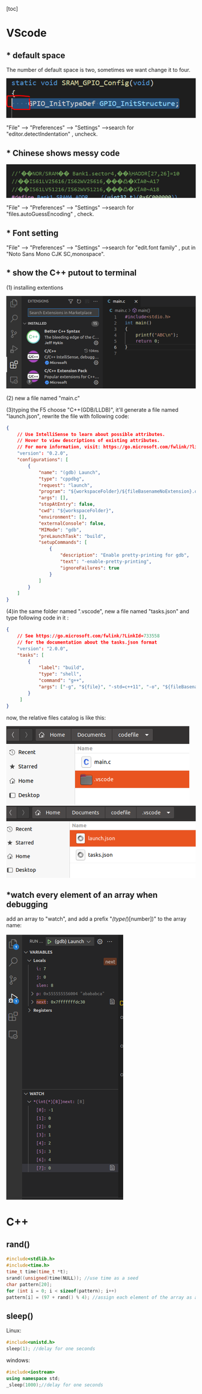 [toc]

<!-- toc -->

# VScode

## * default space 

The number of default space is two, sometimes we want change it to four.

![VScode_tab](./images/How_to_code/VScode_tab.PNG) 

 "File" --> "Preferences" --> "Settings" -->search for "editor.detectIndentation" , uncheck.

##  * Chinese shows messy code 

 <img src="./images/How_to_code/messy code.PNG" alt="messy code" style="zoom:80%;" />

 "File" --> "Preferences" --> "Settings" -->search for "files.autoGuessEncoding" , check.

## * Font setting

"File" --> "Preferences" --> "Settings" -->search for "edit.font family" , put in "Noto Sans Mono CJK SC,monospace".

## * show the C++ putout to terminal

(1) installing extentions

 <img src="./images/How_to_code/install_extentions.png" alt="install_extentions" />

(2) new a file named "main.c"

(3)typing the F5 choose "C++(GDB/LLDB)", it'll generate a file named "launch.json", rewrite the file with following code:

```json
{
    // Use IntelliSense to learn about possible attributes.
    // Hover to view descriptions of existing attributes.
    // For more information, visit: https://go.microsoft.com/fwlink/?linkid=830387
    "version": "0.2.0",
    "configurations": [
        {
            "name": "(gdb) Launch",
            "type": "cppdbg",
            "request": "launch",
            "program": "${workspaceFolder}/${fileBasenameNoExtension}.out",
            "args": [],
            "stopAtEntry": false,
            "cwd": "${workspaceFolder}",
            "environment": [],
            "externalConsole": false,
            "MIMode": "gdb",
            "preLaunchTask": "build",
            "setupCommands": [
                {
                    "description": "Enable pretty-printing for gdb",
                    "text": "-enable-pretty-printing",
                    "ignoreFailures": true
                }
            ]
        }
    ]
}
```

(4)in the same folder named ".vscode", new a file named "tasks.json" and type following code in it :

```json
{
    // See https://go.microsoft.com/fwlink/?LinkId=733558
    // for the documentation about the tasks.json format
    "version": "2.0.0",
    "tasks": [
        {
            "label": "build",
            "type": "shell",
            "command": "g++",
            "args": ["-g", "${file}", "-std=c++11", "-o", "${fileBasenameNoExtension}.out"]
        }
     ]
}
```

now, the relative files catalog is like this:

 <img src="./images/How_to_code/files_catalog.png" alt="files_catalog" />

 <img src="./images/How_to_code/files_catalog_vscode.png" alt="files_catalog_vscode" />

## *watch every element of an array when debugging

 add an array to "watch", and add a prefix "*(type(*)[number])" to the array name:

 <img src="./images/How_to_code/watch_array.png" alt="watch_array" />

# C++

## rand()

```c++
#include<stdlib.h>
#include<time.h>
time_t time(time_t *t);  
srand((unsigned)time(NULL)); //use time as a seed
char pattern[20];
for (int i = 0; i < sizeof(pattern); i++)
pattern[i] = (97 + rand() % 4); //assign each element of the array as a or b or c or d
```

## sleep()

Linux:

```c++
#include<unistd.h>
sleep(1); //delay for one seconds
```

windows:

```c++
#include<iostream>
using namespace std;
_sleep(1000);//delay for one seconds
```

